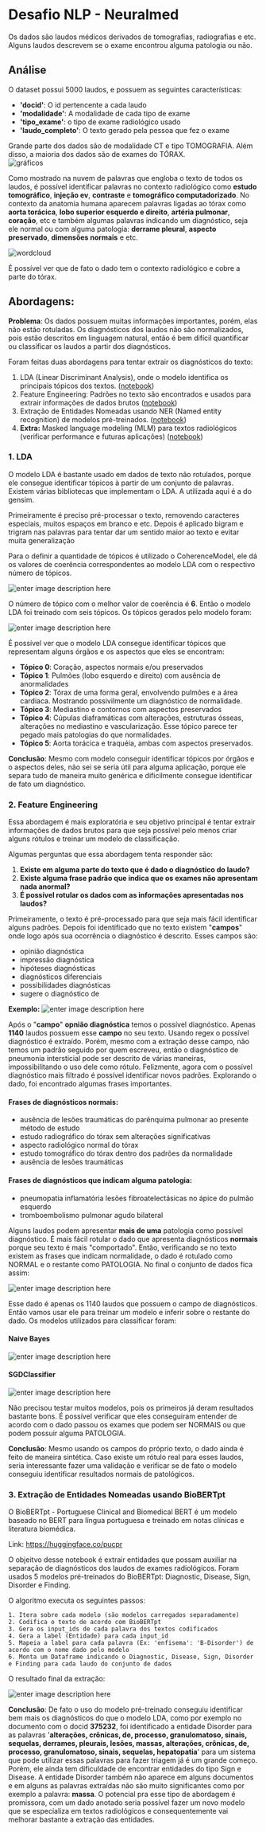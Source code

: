 
# Desafio NLP - Neuralmed

Os dados são laudos médicos derivados de tomografias, radiografias e etc. Alguns laudos descrevem se o exame encontrou alguma patologia ou não.


## Análise
O dataset possui 5000 laudos, e possuem as seguintes características:

* **'docid'**: O id pertencente a cada laudo
* **'modalidade'**: A modalidade de cada tipo de exame
* **'tipo_exame'**: o tipo de exame radiológico usado
* **'laudo_completo'**: O texto gerado pela pessoa que fez o exame

Grande parte dos dados são de modalidade CT e tipo TOMOGRAFIA. Além disso, a maioria dos dados são de exames do TÓRAX.  
![gráficos](https://i.imgur.com/rX7240x.png)

Como mostrado na nuvem de palavras que engloba o texto de todos os laudos, é possível identificar palavras no contexto radiológico como **estudo tomográfico**, **injeção ev**, **contraste** e **tomográfico computadorizado**. No contexto da anatomia humana aparecem palavras ligadas ao tórax como **aorta torácica**, **lobo superior esquerdo e direito**, **artéria pulmonar**, **coração**, etc e também algumas palavras indicando um diagnóstico, seja ele normal ou com alguma patologia: **derrame pleural**, **aspecto preservado**, **dimensões normais** e etc. 

![wordcloud](https://i.imgur.com/Xx8GSTA.png)

É possível ver que de fato o dado tem o contexto radiológico e cobre a parte do tórax.

## Abordagens:

**Problema**: Os dados possuem muitas informações importantes, porém, elas não estão rotuladas. Os diagnósticos dos laudos não são normalizados, pois estão descritos em linguagem natural, então é bem difícil quantificar ou classificar os laudos a partir dos diagnósticos.

Foram feitas duas abordagens para tentar extrair os diagnósticos do texto:

1. LDA (Linear Discriminant Analysis), onde o modelo identifica os principais tópicos dos textos. ([notebook](https://github.com/tayh/neuralmed/blob/main/An%C3%A1lise%20e%20Modelo%20LDA.ipynb))
2. Feature Engineering: Padrões no texto são encontrados e usados para extrair informações de dados brutos ([notebook](https://github.com/tayh/neuralmed/blob/main/Feature%20Engineering.ipynb))
3. Extração de Entidades Nomeadas usando NER (Named entity recognition) de modelos pré-treinados. ([notebook](https://github.com/tayh/neuralmed/blob/main/Extra%C3%A7%C3%A3o%20de%20Entidades%20com%20Biobertpt.ipynb))
4.  **Extra:**  Masked language modeling (MLM) para textos radiológicos (verificar performance e futuras aplicações) ([notebook](https://github.com/tayh/neuralmed/blob/main/Fine_tuning_MLM_para_textos_radiol%C3%B3gicos.ipynb))

### 1. LDA
O modelo LDA é bastante usado em dados de texto não rotulados, porque ele consegue identificar tópicos à partir de um conjunto de palavras. Existem várias bibliotecas que implementam o LDA. A utilizada aqui é a do gensim.

Primeiramente é preciso pré-processar o texto, removendo caracteres especiais, muitos espaços em branco e etc. Depois é aplicado bigram e trigram nas palavras para tentar dar um sentido maior ao texto e evitar muita generalização

Para o definir a quantidade de tópicos é utilizado o CoherenceModel, ele dá os valores de coerência correspondentes ao modelo LDA com o respectivo número de tópicos.

![enter image description here](https://i.imgur.com/h0fNLIh.png)

O número de tópico com o melhor valor de coerência é **6**. Então o modelo LDA foi treinado com seis tópicos.
Os tópicos gerados pelo modelo foram:

![enter image description here](https://i.imgur.com/wqLl8dq.png)

É possível ver que o modelo LDA consegue identificar tópicos que representam alguns órgãos e os aspectos que eles se encontram:

* **Tópico 0**: Coração, aspectos normais e/ou preservados
* **Tópico 1**: Pulmões (lobo esquerdo e direito) com ausência de anormalidades
* **Tópico 2**: Tórax de uma forma geral, envolvendo pulmões e a área cardiaca. Mostrando possivilmente um diagnóstico de normalidade.
* **Tópico 3**: Mediastino e contornos com aspectos preservados
* **Tópico 4**: Cúpulas diaframáticas com alterações, estruturas ósseas, alterações no mediastino e vascularização. Esse tópico parece ter pegado mais patologias do que normalidades.
* **Tópico 5**: Aorta torácica e traquéia, ambas com aspectos preservados.

**Conclusão**: Mesmo com modelo conseguir identificar tópicos por órgãos e o aspectos deles, não sei se seria útil para alguma aplicação, porque ele separa tudo de maneira muito genérica e dificilmente consegue identificar de fato um diagnóstico.

### 2.  Feature Engineering

Essa abordagem é mais exploratória e seu objetivo principal é tentar extrair informações de dados brutos para que seja possível pelo menos criar alguns rótulos e treinar um modelo de classificação.

Algumas perguntas que essa abordagem tenta responder são:
1.  **Existe em alguma parte do texto que é dado o diagnóstico do laudo?**
2.  **Existe alguma frase padrão que indica que os exames não apresentam nada anormal?**
3.  **É possível rotular os dados com as informações apresentadas nos laudos?**

Primeiramente, o texto é pré-processado para que seja mais fácil identificar alguns padrões.  Depois foi identificado que no texto existem "**campos**" onde logo após sua ocorrência o diagnóstico é descrito. Esses campos são:

* opinião diagnóstica
* impressão diagnóstica
* hipóteses diagnósticas
* diagnósticos diferenciais
* possibilidades diagnósticas
* sugere o diagnóstico de

**Exemplo:**
![enter image description here](https://i.imgur.com/mRLIBfP.jpg)

Após o "**campo**" **opnião diagnóstica** temos o possível diagnóstico. Apenas **1140** laudos possuem esse **campo** no seu texto.  Usando regex o possível diagnóstico é extraído. Porém, mesmo com a extração desse campo, não temos um padrão seguido por quem escreveu, então o diagnóstico de pneumonia intersticial pode ser descrito de várias maneiras, impossibilitando o uso dele como rótulo. Felizmente, agora com o possível diagnóstico mais filtrado é possível identificar novos padrões. Explorando o dado, foi encontrado algumas frases importantes.

#### Frases de diagnósticos  **normais**:

-   ausência de lesões traumáticas do parênquima pulmonar ao presente método de estudo
-   estudo radiográfico do tórax sem alterações significativas
-   aspecto radiológico normal do tórax
-   estudo tomográfico do tórax dentro dos padrões da normalidade
-   ausência de lesões traumáticas

#### Frases de diagnósticos que indicam alguma  **patologia**:

-   pneumopatia inflamatória lesões fibroatelectásicas no ápice do pulmão esquerdo
-   tromboembolismo pulmonar agudo bilateral

Alguns laudos podem apresentar  **mais de uma**  patologia como possível diagnóstico.
É mais fácil rotular o dado que apresenta diagnósticos **normais** porque seu texto é mais "comportado".  Então, verificando se no texto existem as frases que indicam normalidade, o dado é rotulado como NORMAL e o restante como PATOLOGIA. No final o conjunto de dados fica assim:

![enter image description here](https://i.imgur.com/R3vg6Kz.png)

Esse dado é apenas os 1140 laudos que possuem o campo de diagnósticos. Então vamos usar ele para treinar um modelo e inferir sobre o restante do dado. Os modelos utilizados para classificar foram:
#### **Naive Bayes**
![enter image description here](https://i.imgur.com/puAXjkV.png)

#### **SGDClassifier**

![enter image description here](https://i.imgur.com/ZQipGF1.png)

Não precisou testar muitos modelos, pois os primeiros já deram resultados bastante bons. É possível verificar que eles conseguiram entender de acordo com o dado passou os exames que podem ser NORMAIS ou que podem possuir alguma PATOLOGIA.

**Conclusão**: Mesmo usando os campos do próprio texto, o dado ainda é feito de maneira sintética. Caso existe um rótulo real para esses laudos, seria interessante fazer uma validação e verificar se de fato o modelo conseguiu identificar resultados normais de patológicos.

### 3.  Extração de Entidades Nomeadas usando BioBERTpt
O BioBERTpt - Portuguese Clinical and Biomedical BERT é um modelo baseado no BERT para língua portuguesa e treinado em notas clínicas e literatura biomédica.

Link: https://huggingface.co/pucpr

O objeitvo desse notebook é extrair entidades que possam auxiliar na separação de diagnósticos dos laudos de exames radiológicos. Foram usados 5 modelos pré-treinados do BioBERTpt: Diagnostic, Disease, Sign, Disorder e Finding.

O algoritmo executa os seguintes passos:

    1. Itera sobre cada modelo (são modelos carregados separadamente)
    2. Codifica o texto de acordo com BioBERTpt
    3. Gera os input_ids de cada palavra dos textos codificados
    4. Gera a label (Entidade) para cada input_id 
    5. Mapeia a label para cada palavra (Ex: 'enfisema': 'B-Disorder') de acordo com o nome dado pelo modelo
    6. Monta um Dataframe indicando o Diagnostic, Disease, Sign, Disorder e Finding para cada laudo do conjunto de dados
   
O resultado final da extração:

![enter image description here](https://i.imgur.com/h5Mq472.png)

   **Conclusão**: De fato o uso do modelo pré-treinado conseguiu identificar bem mais os diagnósticos do que o modelo LDA, como por exemplo no documento com o docid **375232**, foi identificado a entidade Disorder para as palavras '**alterações, crônicas, de, processo, granulomatoso, sinais, sequelas, derrames, pleurais, lesões, massas, alterações, crônicas, de, processo, granulomatoso, sinais, sequelas, hepatopatia**' para um sistema que pode utilizar essas palavras para fazer triagem já é um grande começo. Porém, ele ainda tem dificuldade de encontrar entidades do tipo Sign e Disease. A entidade Disorder também não aparece em alguns documentos e em alguns as palavras extraídas não são muito significantes como por exemplo a palavra: **massa**. O potencial pra esse tipo de abordagem é promissora, com um dado anotado seria possível fazer um novo modelo que se especializa em textos radiológicos e consequentemente vai melhorar bastante a extração das entidades.
   
